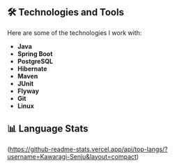

## 🛠️ Technologies and Tools

Here are some of the technologies I work with:

- **Java**
- **Spring Boot**
- **PostgreSQL**
- **Hibernate**
- **Maven**
- **JUnit**
- **Flyway**
- **Git**
- **Linux**

## 📊 Language Stats

(https://github-readme-stats.vercel.app/api/top-langs/?username=Kawaragi-Senju&layout=compact)
